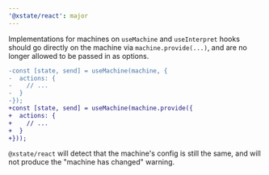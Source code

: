 ```yaml
---
'@xstate/react': major
---
```


Implementations for machines on `useMachine` and `useInterpret` hooks should go directly on the machine via `machine.provide(...)`, and are no longer allowed to be passed in as options.

```diff
-const [state, send] = useMachine(machine, {
-  actions: {
-    // ...
-  }
-});
+const [state, send] = useMachine(machine.provide({
+  actions: {
+    // ...
+  }
+}));
```

`@xstate/react` will detect that the machine's config is still the same, and will not produce the "machine has changed" warning.
